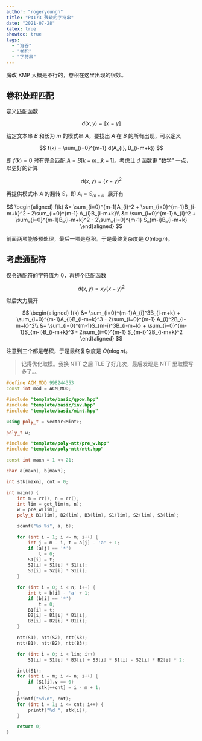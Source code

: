 ```yaml
---
author: "rogeryoungh"
title: "P4173 残缺的字符串"
date: "2021-07-28"
katex: true
showtoc: true
tags: 
  - "洛谷"
  - "卷积"
  - "字符串"
---
```


魔改 KMP 大概是不行的，卷积在这里出现的很妙。

## 卷积处理匹配

定义匹配函数

$$
d(x,y) = [x = y]
$$

给定文本串 $B$ 和长为 $m$ 的模式串 $A$，要找出 $A$ 在 $B$ 的所有出现，可以定义

$$
f(k) = \sum_{i=0}^{m-1} d(A_{i}, B_{i-m+k})
$$

即 $f(k) = 0$ 时有完全匹配 $A = B[k-m\ldots k-1]$。考虑让 $d$ 函数更 “数学” 一点，以更好的计算

$$
d(x,y) = (x - y)^2
$$

再提供模式串 $A$ 的翻转 $S$，即 $A_i = S_{m-i}$，展开有

$$
\begin{aligned}
f(k) &= \sum_{i=0}^{m-1}A_{i}^2 + \sum_{i=0}^{m-1}B_{i-m+k}^2 - 2\sum_{i=0}^{m-1} A_{i}B_{i-m+k}\\
&= \sum_{i=0}^{m-1}A_{i}^2 + \sum_{i=0}^{m-1}B_{i-m+k}^2 - 2\sum_{i=0}^{m-1} S_{m-i}B_{i-m+k}
\end{aligned}
$$

前面两项能够预处理，最后一项是卷积。于是最终复杂度是 $O(n \log n)$。

## 考虑通配符

仅令通配符的字符值为 $0$，再搓个匹配函数

$$
d(x,y) = xy(x-y)^2
$$

然后大力展开

$$
\begin{aligned}
f(k) &= \sum_{i=0}^{m-1}A_{i}^3B_{i-m+k} + \sum_{i=0}^{m-1}A_{i}B_{i-m+k}^3 - 2\sum_{i=0}^{m-1} A_{i}^2B_{i-m+k}^2\\
&= \sum_{i=0}^{m-1}S_{m-i}^3B_{i-m+k} + \sum_{i=0}^{m-1}S_{m-i}B_{i-m+k}^3 - 2\sum_{i=0}^{m-1} S_{m-i}^2B_{i-m+k}^2
\end{aligned}
$$

注意到三个都是卷积，于是最终复杂度是 $O(n \log n)$。

> 记得优化取模。我换 NTT 之后 TLE 了好几次，最后发现是 NTT 里取模写多了。。

```cpp
#define ACM_MOD 998244353
const int mod = ACM_MOD;

#include "template/basic/qpow.hpp"
#include "template/basic/inv.hpp"
#include "template/basic/mint.hpp"

using poly_t = vector<Mint>;

poly_t w;

#include "template/poly-ntt/pre_w.hpp"
#include "template/poly-ntt/ntt.hpp"

const int maxn = 1 << 21;

char a[maxn], b[maxn];

int stk[maxn], cnt = 0;

int main() {
    int m = rr(), n = rr();
    int lim = get_lim(m, n);
    w = pre_w(lim);
    poly_t B1(lim), B2(lim), B3(lim), S1(lim), S2(lim), S3(lim);

    scanf("%s %s", a, b);

    for (int i = 1; i <= m; i++) {
        int j = m - i, t = a[j] - 'a' + 1;
        if (a[j] == '*')
            t = 0;
        S1[i] = t;
        S2[i] = S1[i] * S1[i];
        S3[i] = S2[i] * S1[i];
    }

    for (int i = 0; i < n; i++) {
        int t = b[i] - 'a' + 1;
        if (b[i] == '*')
            t = 0;
        B1[i] = t;
        B2[i] = B1[i] * B1[i];
        B3[i] = B2[i] * B1[i];
    }

    ntt(S1), ntt(S2), ntt(S3);
    ntt(B1), ntt(B2), ntt(B3);

    for (int i = 0; i < lim; i++)
        S1[i] = S1[i] * B3[i] + S3[i] * B1[i] - S2[i] * B2[i] * 2;

    intt(S1);
    for (int i = m; i <= n; i++) {
        if (S1[i].v == 0)
            stk[++cnt] = i - m + 1;
    }
    printf("%d\n", cnt);
    for (int i = 1; i <= cnt; i++) {
        printf("%d ", stk[i]);
    }

    return 0;
}
```
